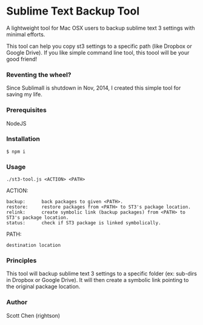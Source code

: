 # Sublime Text Backup Tool
A lightweight tool for Mac OSX users to backup sublime text 3 settings with minimal efforts.

This tool can help you copy st3 settings to a specific path (like Dropbox or Google Drive).
If you like simple command line tool, this toool will be your good friend!

### Reventing the wheel?
Since Sublimall is shutdown in Nov, 2014, I created this simple tool for saving my life.

### Prerequisites

NodeJS

### Installation

`$ npm i`

### Usage
`./st3-tool.js <ACTION> <PATH>`

ACTION:

	backup:      back packages to given <PATH>.
	restore:     restore packages from <PATH> to ST3's package location.
	relink:      create symbolic link (backup packages) from <PATH> to ST3's package location.
	status:      check if ST3 package is linked symbolically.

PATH:

	destination location

### Principles
This tool will backup sublime text 3 settings to a specific folder (ex: sub-dirs in Dropbox or Google Drive).
It will then create a symbolic link pointing to the original package location.


### Author
Scott Chen (rightson)